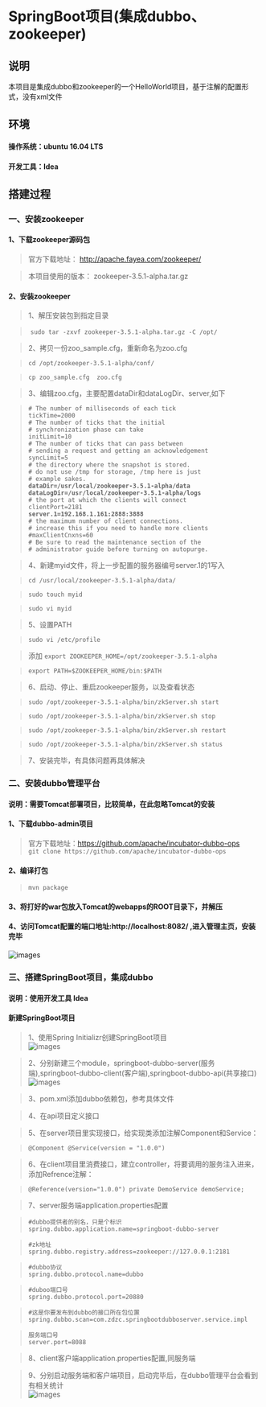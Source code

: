 # SpringBoot项目(集成dubbo、zookeeper)
## 说明
本项目是集成dubbo和zookeeper的一个HelloWorld项目，基于注解的配置形式，没有xml文件

## 环境
#### 操作系统：ubuntu 16.04 LTS
#### 开发工具：Idea
## 搭建过程
### 一、安装zookeeper
#### 1、下载zookeeper源码包
> 官方下载地址： http://apache.fayea.com/zookeeper/

> 本项目使用的版本： zookeeper-3.5.1-alpha.tar.gz 
#### 2、安装zookeeper
> 1、解压安装包到指定目录

>  `sudo tar -zxvf zookeeper-3.5.1-alpha.tar.gz -C /opt/`

> 2、拷贝一份zoo_sample.cfg，重新命名为zoo.cfg

> `cd /opt/zookeeper-3.5.1-alpha/conf/`

> `cp zoo_sample.cfg  zoo.cfg`

> 3、编辑zoo.cfg，主要配置dataDir和dataLogDir、server,如下

> `# The number of milliseconds of each tick`<br>
> `tickTime=2000`<br>
> `# The number of ticks that the initial`<br>
> `# synchronization phase can take`<br>
> `initLimit=10`<br>
> `# The number of ticks that can pass between`<br>
> `# sending a request and getting an acknowledgement`<br>
> `syncLimit=5`<br>
> `# the directory where the snapshot is stored.`<br>
> `# do not use /tmp for storage, /tmp here is just`<br>
> `# example sakes.`<br>
> **`dataDir=/usr/local/zookeeper-3.5.1-alpha/data`**<br>
> **`dataLogDir=/usr/local/zookeeper-3.5.1-alpha/logs`**<br>
> `# the port at which the clients will connect`<br>
> `clientPort=2181`<br>
> **`server.1=192.168.1.161:2888:3888`**<br>
> `# the maximum number of client connections.`<br>
> `# increase this if you need to handle more clients`<br>
> `#maxClientCnxns=60`<br>
> `# Be sure to read the maintenance section of the`<br>
> `# administrator guide before turning on autopurge.`

> 4、新建myid文件，将上一步配置的服务器编号server.1的1写入

> `cd /usr/local/zookeeper-3.5.1-alpha/data/`

> `sudo touch myid`

> `sudo vi myid`

> 5、设置PATH

> `sudo vi /etc/profile`

> 添加 `export ZOOKEEPER_HOME=/opt/zookeeper-3.5.1-alpha`

> `export PATH=$ZOOKEEPER_HOME/bin:$PATH`

> 6、启动、停止、重启zookeeper服务，以及查看状态

> `sudo /opt/zookeeper-3.5.1-alpha/bin/zkServer.sh start`

> `sudo /opt/zookeeper-3.5.1-alpha/bin/zkServer.sh stop`

> `sudo /opt/zookeeper-3.5.1-alpha/bin/zkServer.sh restart`

> `sudo /opt/zookeeper-3.5.1-alpha/bin/zkServer.sh status`

> 7、安装完毕，有具体问题再具体解决

### 二、安装dubbo管理平台
#### 说明：需要Tomcat部署项目，比较简单，在此忽略Tomcat的安装
#### 1、下载dubbo-admin项目
> 官方下载地址：https://github.com/apache/incubator-dubbo-ops <br>
> `git clone https://github.com/apache/incubator-dubbo-ops`
#### 2、编译打包
> `mvn package`
#### 3、将打好的war包放入Tomcat的webapps的ROOT目录下，并解压
#### 4、访问Tomcat配置的端口地址:http://localhost:8082/ ,进入管理主页，安装完毕
![images](https://github.com/SteveJeson/springbootdubbo/blob/master/images/dubbo_admin.png)

### 三、搭建SpringBoot项目，集成dubbo
#### 说明：使用开发工具 Idea
#### 新建SpringBoot项目
> 1、使用Spring Initializr创建SpringBoot项目 <br>
![images](https://github.com/SteveJeson/springbootdubbo/blob/master/images/spring.png)

> 2、分别新建三个module，springboot-dubbo-server(服务端),springboot-dubbo-client(客户端),springboot-dubbo-api(共享接口) <br>
![images](https://github.com/SteveJeson/springbootdubbo/blob/master/images/projectree.png)

> 3、pom.xml添加dubbo依赖包，参考具体文件

> 4、在api项目定义接口

> 5、在server项目里实现接口，给实现类添加注解Component和Service：

> `@Component @Service(version = "1.0.0") `

> 6、在client项目里消费接口，建立controller，将要调用的服务注入进来，添加Refrence注解：

> `@Reference(version="1.0.0") private DemoService demoService;`

> 7、server服务端application.properties配置

> `#dubbo提供者的别名，只是个标识`<br>
> `spring.dubbo.application.name=springboot-dubbo-server`

> `#zk地址`<br>
> `spring.dubbo.registry.address=zookeeper://127.0.0.1:2181`

> `#dubbo协议`<br>
> `spring.dubbo.protocol.name=dubbo`

> `#duboo端口号`<br>
> `spring.dubbo.protocol.port=20880`

> `#这是你要发布到dubbo的接口所在包位置`<br>
> `spring.dubbo.scan=com.zdzc.springbootdubboserver.service.impl`

> `服务端口号`<br>
> `server.port=8088`

> 8、client客户端application.properties配置,同服务端

> 9、分别启动服务端和客户端项目，启动完毕后，在dubbo管理平台会看到有相关统计<br>
![images](https://github.com/SteveJeson/springbootdubbo/blob/master/images/service.png)





 
